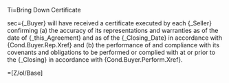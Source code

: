Ti=Bring Down Certificate

sec={_Buyer} will have received a certificate executed by each {_Seller} confirming (a) the accuracy of its representations and warranties as of the date of {_this_Agreement} and as of the {_Closing_Date} in accordance with {Cond.Buyer.Rep.Xref} and (b) the performance of and compliance with its covenants and obligations to be performed or complied with at or prior to the {_Closing} in accordance with {Cond.Buyer.Perform.Xref}.

=[Z/ol/Base]
